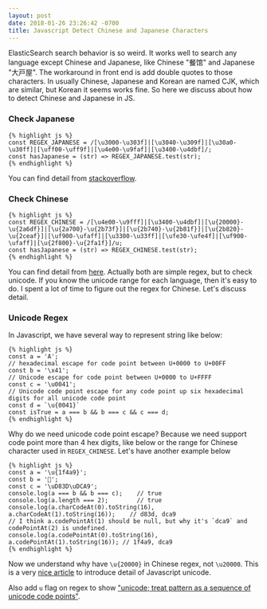 ```yaml
---
layout: post
date: 2018-01-26 23:26:42 -0700
title: Javascript Detect Chinese and Japanese Characters
---
```


ElasticSearch search behavior is so weird. It works well to search any language except Chinese and Japanese, like Chinese "餐馆" and Japanese "大戸屋". The workaround in front end is add double quotes to those characters. In usually Chinese, Japanese and Korean are named CJK, which are similar, but Korean it seems works fine. So here we discuss about how to detect Chinese and Japanese in JS.

###  Check Japanese

    {% highlight js %}
    const REGEX_JAPANESE = /[\u3000-\u303f]|[\u3040-\u309f]|[\u30a0-\u30ff]|[\uff00-\uff9f]|[\u4e00-\u9faf]|[\u3400-\u4dbf]/;
    const hasJapanese = (str) => REGEX_JAPANESE.test(str);
    {% endhighlight %}

You can find detail from [stackoverflow](https://stackoverflow.com/a/15034560).

### Check Chinese

    {% highlight js %}
    const REGEX_CHINESE = /[\u4e00-\u9fff]|[\u3400-\u4dbf]|[\u{20000}-\u{2a6df}]|[\u{2a700}-\u{2b73f}]|[\u{2b740}-\u{2b81f}]|[\u{2b820}-\u{2ceaf}]|[\uf900-\ufaff]|[\u3300-\u33ff]|[\ufe30-\ufe4f]|[\uf900-\ufaff]|[\u{2f800}-\u{2fa1f}]/u;
    const hasJapanese = (str) => REGEX_CHINESE.test(str);
    {% endhighlight %}

You can find detail from [here](https://github.com/alsotang/is-chinese/blob/master/ischinese.js). Actually both are simple regex, but to check unicode. If you know the unicode range for each language, then it's easy to do. I spent a lot of time to figure out the regex for Chinese. Let's discuss detail.

### Unicode Regex

In Javascript, we have several way to represent string like below:

    {% highlight js %}
    const a = 'A';
    // hexadecimal escape for code point between U+0000 to U+00FF
    const b = '\x41';
    // Unicode escape for code point between U+0000 to U+FFFF
    const c = '\u0041';
    // Unicode code point escape for any code point up six hexadecimal digits for all unicode code point
    const d = `\u{0041}`
    const isTrue = a === b && b === c && c === d;
    {% endhighlight %}

Why do we need unicode code point escape? Because we need support code point more than 4 hex digits, like below or the range for Chinese character used in `REGEX_CHINESE`. Let's have another example below

    {% highlight js %}
    const a = '\u{1f4a9}';
    const b = '💩';
    const c = '\uD83D\uDCA9';
    console.log(a === b && b === c);    // true
    console.log(a.length === 2);        // true
    console.log(a.charCodeAt(0).toString(16), a.charCodeAt(1).toString(16));    // d83d, dca9
    // I think a.codePointAt(1) should be null, but why it's `dca9` and codePointAt(2) is undefined.
    console.log(a.codePointAt(0).toString(16), a.codePointAt(1).toString(16)); // 1f4a9, dca9
    {% endhighlight %}

Now we understand why have `\u{20000}` in Chinese regex, not `\u20000`. This is a very [nice article](https://mathiasbynens.be/notes/javascript-unicode#regex) to introduce detail of Javascript unicode.

Also add `u` flag on regex to show ["unicode; treat pattern as a sequence of unicode code points"](https://developer.mozilla.org/en-US/docs/Web/JavaScript/Reference/Global_Objects/RegExp).